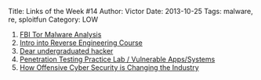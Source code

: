 Title: Links of the Week #14
Author: Victor
Date: 2013-10-25
Tags: malware, re, sploitfun
Category: LOW

1.  [FBI Tor Malware Analysis][1]
2.  [Intro into Reverse Engineering Course][2]
3.  [Dear undergraduated hacker][3]
4.  [Penetration Testing Practice Lab / Vulnerable Apps/Systems][4]
5.  [How Offensive Cyber Security is Changing the Industry][5]

 [1]: http://oweng.myweb.port.ac.uk/fbi-tor-malware-analysis/
 [2]: http://opensecuritytraining.info/IntroductionToReverseEngineering_files/2013IntroRE.pdf
 [3]: https://news.ycombinator.com/item?id=6577860
 [4]: http://www.amanhardikar.com/mindmaps/Practice.html
 [5]: https://communities.intel.com/community/itpeernetwork/blog/2013/10/08/how-offensive-cyber-security-is-changing-the-industry